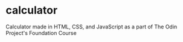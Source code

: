 # calculator
Calculator made in HTML, CSS, and JavaScript as a part of The Odin Project's Foundation Course
